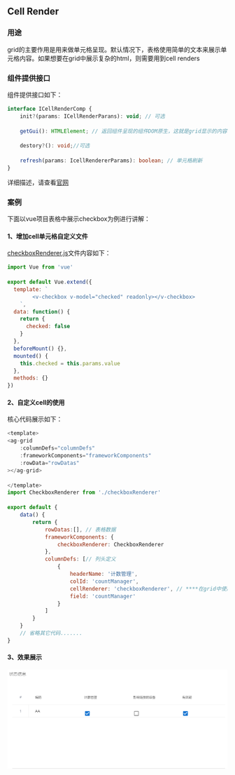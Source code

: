 ## Cell Render

### 用途
grid的主要作用是用来做单元格呈现。默认情况下，表格使用简单的文本来展示单元格内容。如果想要在grid中展示复杂的html，则需要用到cell renders

### 组件提供接口
组件提供接口如下：
```ts
interface ICellRenderComp {
    init?(params: ICellRenderParans): void; // 可选

    getGui(): HTMLElement; // 返回组件呈现的组件DOM原生，这就是grid显示的内容

    destory?(): void;//可选 

    refresh(params: IcellRendererParams): boolean; // 单元格刷新
}
```
详细描述，请查看[官网](https://www.ag-grid.com/javascript-grid-cell-rendering-components/)

### 案例
下面以vue项目表格中展示checkbox为例进行讲解：

#### 1、增加cell单元格自定义文件
[checkboxRenderer.js](./component/checkboxRenderer.js)文件内容如下：
```js
import Vue from 'vue'

export default Vue.extend({
  template: `
        <v-checkbox v-model="checked" readonly></v-checkbox>
    `,
  data: function() {
    return {
      checked: false
    }
  },
  beforeMount() {},
  mounted() {
    this.checked = this.params.value
  },
  methods: {}
})
```

#### 2、自定义cell的使用
核心代码展示如下：   

```js
<template>
<ag-grid
    :columnDefs="columnDefs"
    :frameworkComponents="frameworkComponents"
    :rowData="rowDatas"
></ag-grid>

</template>
import CheckboxRenderer from './checkboxRenderer'

export default {
    data() {
        return {
            rowDatas:[], // 表格数据
            frameworkComponents: {
                checkboxRenderer: CheckboxRenderer
            },
            columnDefs: [// 列头定义
                {
                    headerName: '计数管理',
                    colId: 'countManager',
                    cellRenderer: 'checkboxRenderer', // ****在grid中使用自定义单元格呈现****
                    field: 'countManager'
                }
            ]
        }
    }
    // 省略其它代码.......
}
```

#### 3、效果展示
![自定义单元格](./imgs/3.png)

